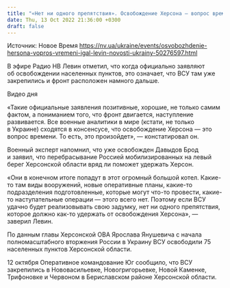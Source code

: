 ```yaml
---
title: "«Нет ни одного препятствия». Освобождение Херсона — вопрос времени — военный эксперт"
date: Thu, 13 Oct 2022 21:36:00 +0300
draft: false
---
```

Источник: Новое Время https://nv.ua/ukraine/events/osvobozhdenie-hersona-vopros-vremeni-igal-levin-novosti-ukrainy-50276597.html


 В эфире Радио НВ Левин отметил, что когда официально заявляют об освобождении населенных пунктов, это означает, что ВСУ там уже закрепились и фронт расположен намного дальше.

 Видео дня   

«Такие официальные заявления позитивные, хорошие, не только самим фактом, а пониманием того, что фронт двигается, наступление развивается. Все военные аналитики в мире (кстати, не только в Украине) сходятся в консенсусе, что освобождение Херсона — это вопрос времени. То есть, это произойдет», — констатировал он.

Военный эксперт напомнил, что уже освобожден Давыдов Брод и заявил, что перебрасывание Россией мобилизированных на левый берег Херсонской области вряд ли поможет удержать Херсон.

«Они в конечном итоге попадут в этот огромный большой котел. Какие-то там виды вооружений, новые оперативные планы, какие-то подразделения подготовленные, которые могут что-то провести, какие-то наступательные операции — этого всего нет. Поэтому если ВСУ удачно будет реализовывать свою задумку, нет ни одного препятствия, которое должно как-то удержать от освобождения Херсона», — заверил Левин.

По данным главы Херсонской ОВА Ярослава Янушевича с начала полномасштабного вторжения России в Украину ВСУ освободили 75 населенных пунктов Херсонской области.

12 октября Оперативное командование Юг сообщило, что ВСУ закрепились в Нововасильевке, Новогригорьевке, Новой Каменке, Трифоновке и Червоном в Бериславском районе Херсонской области.
